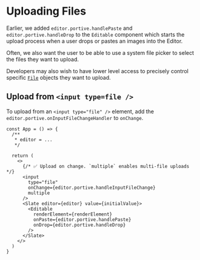 # Uploading Files

Earlier, we added `editor.portive.handlePaste` and `editor.portive.handleDrop` to the `Editable` component which starts the upload process when a user drops or pastes an images into the Editor.

Often, we also want the user to be able to use a system file picker to select the files they want to upload.

Developers may also wish to have lower level access to precisely control specific [`File`](https://developer.mozilla.org/en-US/docs/Web/API/File) objects they want to upload.

## Upload from `<input type=file />`

To upload from an `<input type="file" />` element, add the `editor.portive.onInputFileChangeHandler` to `onChange`.

```tsx
const App = () => {
  /**
   * editor = ...
   */

  return (
    <>
      {/* ✅ Upload on change. `multiple` enables multi-file uploads */}
      <input
        type="file"
        onChange={editor.portive.handleInputFileChange}
        multiple
      />
      <Slate editor={editor} value={initialValue}>
        <Editable
          renderElement={renderElement}
          onPaste={editor.portive.handlePaste}
          onDrop={editor.portive.handleDrop}
        />
      </Slate>
    </>
  )
}
```
